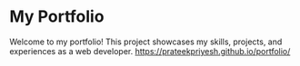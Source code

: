 # My Portfolio

Welcome to my portfolio! This project showcases my skills, projects, and experiences as a web developer.
https://prateekpriyesh.github.io/portfolio/
